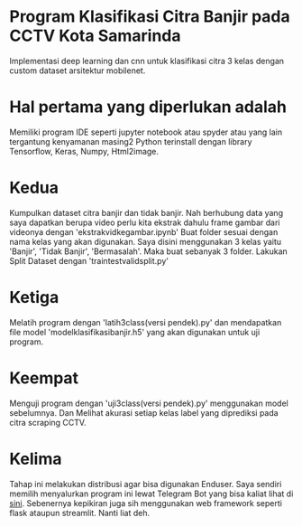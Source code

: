 # Program Klasifikasi Citra Banjir pada CCTV Kota Samarinda
Implementasi deep learning dan cnn untuk klasifikasi citra 3 kelas dengan custom dataset arsitektur mobilenet. 

# Hal pertama yang diperlukan adalah
Memiliki program IDE seperti jupyter notebook atau spyder atau yang lain tergantung kenyamanan masing2
Python terinstall dengan library Tensorflow, Keras, Numpy, Html2image.
# Kedua
Kumpulkan dataset citra banjir dan tidak banjir. Nah berhubung data yang saya dapatkan berupa video perlu kita ekstrak dahulu frame gambar dari videonya dengan 'ekstrakvidkegambar.ipynb'
Buat folder sesuai dengan nama kelas yang akan digunakan. Saya disini menggunakan 3 kelas yaitu 'Banjir', 'Tidak Banjir', 'Bermasalah'. Maka buat sebanyak 3 folder.
Lakukan Split Dataset dengan 'traintestvalidsplit.py'
# Ketiga
Melatih program dengan 'latih3class(versi pendek).py' dan mendapatkan file model 'modelklasifikasibanjir.h5' yang akan digunakan untuk uji program.
# Keempat
Menguji program dengan 'uji3class(versi pendek).py' menggunakan model sebelumnya. Dan Melihat akurasi setiap kelas label yang diprediksi pada citra scraping CCTV.
# Kelima
Tahap ini melakukan distribusi agar bisa digunakan Enduser. Saya sendiri memilih menyalurkan program ini lewat Telegram Bot yang bisa kaliat lihat di [sini](https://t.me/deteksibanjirbot). Sebenernya kepikiran juga sih menggunakan web framework seperti flask ataupun streamlit. Nanti liat deh.
